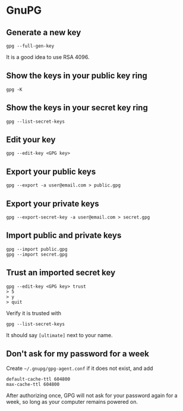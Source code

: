 # GnuPG

## Generate a new key
```
gpg --full-gen-key
```
It is a good idea to use RSA 4096.

## Show the keys in your public key ring
```
gpg -K
```

## Show the keys in your secret key ring
```
gpg --list-secret-keys
```

## Edit your key
```
gpg --edit-key <GPG key>
```

## Export your public keys
```
gpg --export -a user@email.com > public.gpg
```

## Export your private keys
```
gpg --export-secret-key -a user@email.com > secret.gpg
```

## Import public and private keys
```
gpg --import public.gpg
gpg --import secret.gpg
```

## Trust an imported secret key
```
gpg --edit-key <GPG key> trust
> 5
> y
> quit
```
Verify it is trusted with
```
gpg --list-secret-keys
```
It should say `[ultimate]` next to your name.

## Don't ask for my password for a week

Create `~/.gnupg/gpg-agent.conf` if it does not exist, and add
```
default-cache-ttl 604800
max-cache-ttl 604800
```
After authorizing once, GPG will not ask for your password again for a week, so long as your
computer remains powered on.
